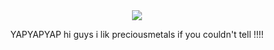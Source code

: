 <div align="center">

<img src="https://cdn.discordapp.com/attachments/1119990160835231857/1366072775428800623/Untitled284_20250427222455.png?ex=680f9dea&is=680e4c6a&hm=111f74a8cfd83c78fb3d281c606e12da1b1feb0122e76dc79d6edc8b74d31702&">

YAPYAPYAP hi guys i lik preciousmetals if you couldn't tell !!!!
